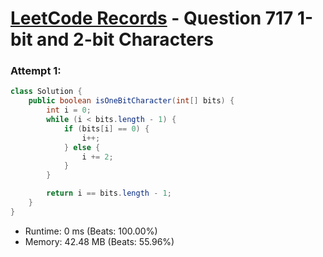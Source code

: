 # [LeetCode Records](../../README.md) - Question 717 1-bit and 2-bit Characters

### Attempt 1: 
```java
class Solution {
    public boolean isOneBitCharacter(int[] bits) {
        int i = 0;
        while (i < bits.length - 1) {
            if (bits[i] == 0) {
                i++;
            } else {
                i += 2;
            }
        }

        return i == bits.length - 1;
    }
}
```
- Runtime: 0 ms (Beats: 100.00%)
- Memory: 42.48 MB (Beats: 55.96%)

<br>
